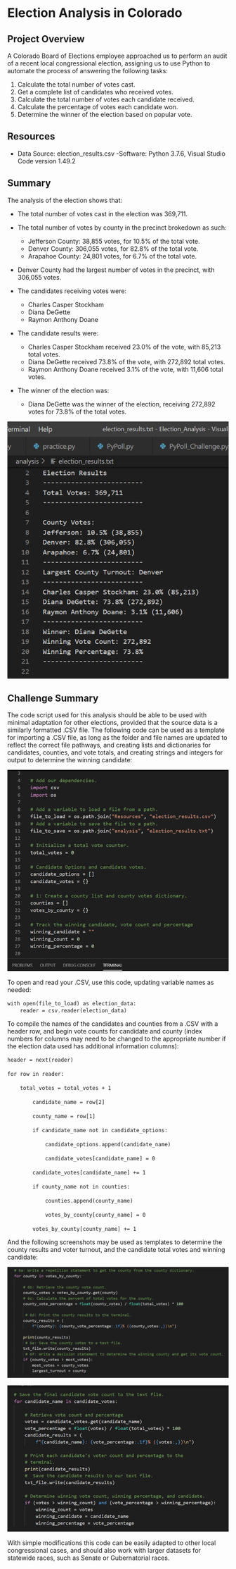 # Election Analysis in Colorado

## Project Overview
A Colorado Board of Elections employee approached us to perform an audit of a recent local 
congressional election, assigning us to use Python to automate the process of answering the 
following tasks: 

1. Calculate the total number of votes cast.
2. Get a complete list of candidates who received votes.
3. Calculate the total number of votes each candidate received.
4. Calculate the percentage of votes each candidate won.
5. Determine the winner of the election based on popular vote.

## Resources
- Data Source: election_results.csv
-Software: Python 3.7.6, Visual Studio Code version 1.49.2

## Summary
The analysis of the election shows that:
- The total number of votes cast in the election was 369,711.

- The total number of votes by county in the precinct brokedown as such:
	- Jefferson County: 38,855 votes, for 10.5% of the total vote.
	- Denver County: 306,055 votes, for 82.8% of the total vote.
	- Arapahoe County: 24,801 votes, for 6.7% of the total vote.

- Denver County had the largest number of votes in the precinct, with 306,055 votes. 

- The candidates receiving votes were:
	- Charles Casper Stockham
	- Diana DeGette
	- Raymon Anthony Doane

- The candidate results were:
	- Charles Casper Stockham received 23.0% of the vote, with 85,213 total votes.
	- Diana DeGette received 73.8% of the vote, with 272,892 total votes.
	- Raymon Anthony Doane received 3.1% of the vote, with 11,606 total votes. 

- The winner of the election was:
	- Diana DeGette was the winner of the election, receiving 272,892 votes for 73.8% 
	of the total votes. 

![Election Results](https://github.com/greensleeves8/Election_Analysis/blob/master/analysis/Election_Results.png "Election Results")

## Challenge Summary
The code script used for this analysis should be able to be used with minimal adaptation for
other elections, provided that the source data is a similarly formatted .CSV file. The 
following code can be used as a template for importing a .CSV file, as long as the folder and
file names are updated to reflect the correct file pathways, and creating lists and dictionaries
for candidates, counties, and vote totals, and creating strings and integers for output to 
determine the winning candidate:

![Import CSV](https://github.com/greensleeves8/Election_Analysis/blob/master/analysis/Code_Screenshot.png "Import CSV")

To open and read your .CSV, use this code, updating variable names as needed:

```
with open(file_to_load) as election_data:
    reader = csv.reader(election_data)
```

To compile the names of the candidates and counties from a .CSV with a header row, and begin
vote counts for candidate and county (index numbers for columns may need to be changed to the
appropriate number if the election data used has additional information columns):

```
header = next(reader)

for row in reader:

    total_votes = total_votes + 1

        candidate_name = row[2]

        county_name = row[1]

        if candidate_name not in candidate_options:

            candidate_options.append(candidate_name)

            candidate_votes[candidate_name] = 0

        candidate_votes[candidate_name] += 1

       	if county_name not in counties: 
        
            counties.append(county_name)

            votes_by_county[county_name] = 0

        votes_by_county[county_name] += 1
```

And the following screenshots may be used as templates to determine the county results and 
voter turnout, and the candidate total votes and winning candidate:

![County votes and turnout](https://github.com/greensleeves8/Election_Analysis/blob/master/analysis/County_Votes.png "County Totals")

![Candidate Totals and Winner](https://github.com/greensleeves8/Election_Analysis/blob/master/analysis/Candidate_Votes.png "Candidate Totals and Winner")

With simple modifications this code can be easily adapted to other local congressional cases,
and should also work with larger datasets for statewide races, such as Senate or Gubernatorial 
races. 

